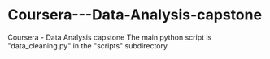 # Coursera---Data-Analysis-capstone
Coursera - Data Analysis capstone
The main python script is "data_cleaning.py" in the "scripts" subdirectory.
